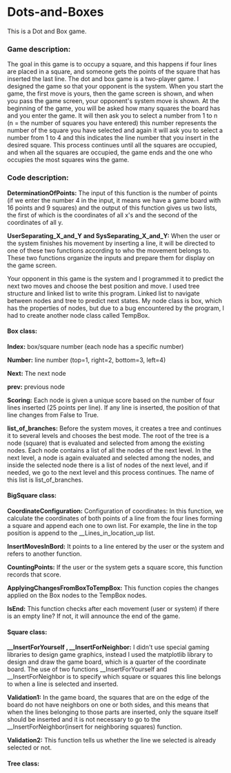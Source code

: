 # Dots-and-Boxes
This is a Dot and Box game.

### Game description:
The goal in this game is to occupy a square, and this happens if four lines are placed in a square, and someone gets the points of the square that has inserted the last line.
The dot and box game is a two-player game. I designed the game so that your opponent is the system.
When you start the game, the first move is yours, then the game screen is shown, and when you pass the game screen, your opponent's system move is shown.
At the beginning of the game, you will be asked how many squares the board has and you enter the game.
It will then ask you to select a number from 1 to n (n = the number of squares you have entered) this number represents the number of the square you have selected and again it will ask you to
select a number from 1 to 4 and this indicates the line number that you insert in the desired square.
This process continues until all the squares are occupied, and when all the squares are occupied, the game ends and the one who occupies the most squares wins the game.

### Code description:
**DeterminationOfPoints:** 
The input of this function is the number of points (if we enter the number 4 in the input, it means
we have a game board with 16 points and 9 squares) and the output of this function gives us two lists, the first of which is
the coordinates of all x's and the second of the coordinates of all y.

**UserSeparating_X_and_Y and SysSeparating_X_and_Y:**
When the user or the system finishes his movement by inserting a line, it will be directed to one of these two functions
according to who the movement belongs to. These two functions organize the inputs and prepare them for display on the game screen.

Your opponent in this game is the system and I programmed it to predict the next two moves and choose the best position and move.
I used tree structure and linked list to write this program.
Linked list to navigate between nodes and tree to predict next states.
My node class is box, which has the properties of nodes, but due to a bug encountered by the program, I had to create another node class called TempBox.
#### Box class:
**Index:** box/square number (each node has a specific number)

**Number:** line number (top=1, right=2, bottom=3, left=4)

**Next:** The next node

**prev:** previous node

**Scoring:** Each node is given a unique score based on the number of four lines inserted (25 points per line).
If any line is inserted, the position of that line changes from False to True.

**list_of_branches:** Before the system moves, it creates a tree and continues it to several levels and chooses the best mode.
The root of the tree is a node (square) that is evaluated and selected
from among the existing nodes. Each node contains a list of all the nodes of the next level. In the next level,
a node is again evaluated and selected among the nodes, and inside the selected 
node there is a list of nodes of the next level, and if needed, we go to the next level and this process continues.
The name of this list is list_of_branches.
#### BigSquare class:
**CoordinateConfiguration:** Configuration of coordinates: In this function, we calculate the coordinates of both points of a line
from the four lines forming a square and append each one to own list. For example, the line in the top position is append to the __Lines_in_location_up list.

**InsertMovesInBord:** It points to a line entered by the user or the system and refers to another function.

**CountingPoints:** If the user or the system gets a square score, this function records that score.

**ApplyingChangesFromBoxToTempBox:** This function copies the changes applied on the Box nodes to the TempBox nodes.

**IsEnd:** This function checks after each movement (user or system) if there is an empty line? If not, it will announce the end of the game.

#### Square class:

**__InsertForYourself , __InsertForNeighbor:** I didn't use special gaming libraries to design game graphics, instead 
I used the matplotlib library to design and draw the game board, which is a quarter of the coordinate board.
The use of two functions __InsertForYourself and __InsertForNeighbor is to specify which square or squares this line belongs to when a line is selected and inserted.

**Validation1:** In the game board, the squares that are on the edge of the board do not have neighbors on one or both sides, and
this means that when the lines belonging to those parts are inserted, only the square itself should be inserted and
it is not necessary to go to the __InsertForNeighbor(insert for neighboring squares) function.

**Validation2:** This function tells us whether the line we selected is already selected or not.

#### Tree class:










